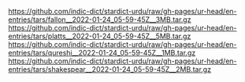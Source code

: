 https://github.com/indic-dict/stardict-urdu/raw/gh-pages/ur-head/en-entries/tars/fallon__2022-01-24_05-59-45Z__3MB.tar.gz  
https://github.com/indic-dict/stardict-urdu/raw/gh-pages/ur-head/en-entries/tars/platts__2022-01-24_05-59-45Z__5MB.tar.gz  
https://github.com/indic-dict/stardict-urdu/raw/gh-pages/ur-head/en-entries/tars/qureshi__2022-01-24_05-59-45Z__1MB.tar.gz  
https://github.com/indic-dict/stardict-urdu/raw/gh-pages/ur-head/en-entries/tars/shakespear__2022-01-24_05-59-45Z__2MB.tar.gz  
